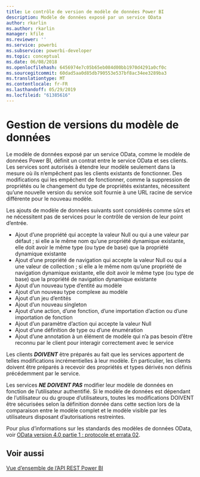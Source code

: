 ```yaml
---
title: Le contrôle de version de modèle de données Power BI
description: Modèle de données exposé par un service OData
author: rkarlin
ms.author: rkarlin
manager: kfile
ms.reviewer: ''
ms.service: powerbi
ms.subservice: powerbi-developer
ms.topic: conceptual
ms.date: 06/08/2018
ms.openlocfilehash: 6456974e7c05b65eb084d00bb1970d4291a0cf0c
ms.sourcegitcommit: 60dad5aa0d85db790553e537bf8ac34ee3289ba3
ms.translationtype: MT
ms.contentlocale: fr-FR
ms.lasthandoff: 05/29/2019
ms.locfileid: "61385616"
---
```

# <a name="data-model-versioning"></a>Gestion de versions du modèle de données

Le modèle de données exposé par un service OData, comme le modèle de données Power BI, définit un contrat entre le service OData et ses clients. Les services sont autorisés à étendre leur modèle seulement dans la mesure où ils n’empêchent pas les clients existants de fonctionner. Des modifications qui les empêchent de fonctionner, comme la suppression de propriétés ou le changement du type de propriétés existantes, nécessitent qu’une nouvelle version du service soit fournie à une URL racine de service différente pour le nouveau modèle.  
  
Les ajouts de modèle de données suivants sont considérés comme sûrs et ne nécessitent pas de services pour le contrôle de version de leur point d’entrée.  
  
* Ajout d’une propriété qui accepte la valeur Null ou qui a une valeur par défaut ; si elle a le même nom qu’une propriété dynamique existante, elle doit avoir le même type (ou type de base) que la propriété dynamique existante  
* Ajout d’une propriété de navigation qui accepte la valeur Null ou qui a une valeur de collection ; si elle a le même nom qu’une propriété de navigation dynamique existante, elle doit avoir le même type (ou type de base) que la propriété de navigation dynamique existante  
* Ajout d’un nouveau type d’entité au modèle  
* Ajout d’un nouveau type complexe au modèle  
* Ajout d’un jeu d’entités  
* Ajout d’un nouveau singleton  
* Ajout d’une action, d’une fonction, d’une importation d’action ou d’une importation de fonction
* Ajout d’un paramètre d’action qui accepte la valeur Null  
* Ajout d’une définition de type ou d’une énumération  
* Ajout d’une annotation à un élément de modèle qui n’a pas besoin d’être reconnu par le client pour interagir correctement avec le service  
  
Les clients ***DOIVENT*** être préparés au fait que les services apportent de telles modifications incrémentielles à leur modèle. En particulier, les clients doivent être préparés à recevoir des propriétés et types dérivés non définis précédemment par le service.  
  
Les services ***NE DOIVENT PAS*** modifier leur modèle de données en fonction de l’utilisateur authentifié. Si le modèle de données est dépendant de l’utilisateur ou du groupe d’utilisateurs, toutes les modifications DOIVENT être sécurisées selon la définition donnée dans cette section lors de la comparaison entre le modèle complet et le modèle visible par les utilisateurs disposant d’autorisations restreintes.  
  
Pour plus d’informations sur les standards des modèles de données OData, voir [OData version 4.0 partie 1 : protocole et errata 02](http://docs.oasis-open.org/odata/odata/v4.0/odata-v4.0-part1-protocol.html).  
  
## <a name="see-also"></a>Voir aussi
[Vue d’ensemble de l’API REST Power BI](https://docs.microsoft.com/rest/api/power-bi/)  